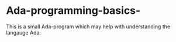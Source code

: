 # Ada-programming-basics-
This is a  small Ada-program which may help with understanding the langauge Ada.


